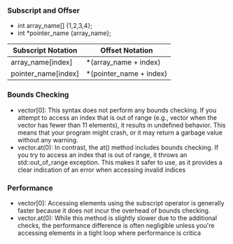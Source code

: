 ### Subscript and Offser

- int array_name[] {1,2,3,4};
- int \*pointer_name {array_name};

| Subscript Notation  | Offset Notation          |
| ------------------- | ------------------------ |
| array_name[index]   | \*(array_name + index)   |
| pointer_name[index] | \*(pointer_name + index) |


### Bounds Checking

- vector[0]: This syntax does not perform any bounds checking. If you attempt to access an index that is out of range (e.g., vector when the vector has fewer than 11 elements), it results in undefined behavior. This means that your program might crash, or it may return a garbage value without any warning.
- vector.at(0): In contrast, the at() method includes bounds checking. If you try to access an index that is out of range, it throws an std::out_of_range exception. This makes it safer to use, as it provides a clear indication of an error when accessing invalid indices

###  Performance

- vector[0]: Accessing elements using the subscript operator is generally faster because it does not incur the overhead of bounds checking.
- vector.at(0): While this method is slightly slower due to the additional checks, the performance difference is often negligible unless you're accessing elements in a tight loop where performance is critica